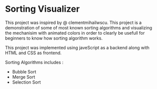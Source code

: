 # Sorting Visualizer
This project was inspired by @ clementmihailwscu. This project is a demonstration of some of most known sorting algorithms and visualizing the mechanisim with animated colors in order to clearly be usefull for beginners to know how sorting algorithm works.

This project was implemented using javeScript as a backend along with HTML and CSS as frontend.

Sorting Algorithms includes :
* Bubble Sort
* Merge Sort
* Selection Sort

